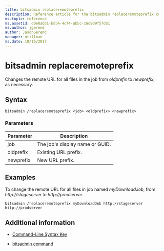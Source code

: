 ```yaml
---
title: bitsadmin replaceremoteprefix
description: Reference article for the bitsadmin replaceremoteprefix command, which changes the remote URL for all files in the job from *oldprefix* to *newprefix*, as necessary.
ms.topic: reference
ms.assetid: d0e0abb1-bdb4-4c74-abbc-16c809f5fd81
ms.author: jgerend
author: JasonGerend
manager: mtillman
ms.date: 10/16/2017
---
```


# bitsadmin replaceremoteprefix

Changes the remote URL for all files in the job from *oldprefix* to *newprefix*, as necessary.

## Syntax

```
bitsadmin /replaceremoteprefix <job> <oldprefix> <newprefix>
```

### Parameters

| Parameter | Description |
| -------------- | -------------- |
| job | The job's display name or GUID. |
| oldprefix | Existing URL prefix. |
| newprefix | New URL prefix. |

## Examples

To change the remote URL for all files in job named *myDownloadJob*, from *http://stageserver* to *http://prodserver*.

```
bitsadmin /replaceremoteprefix myDownloadJob http://stageserver http://prodserver
```

## Additional information

- [Command-Line Syntax Key](command-line-syntax-key.md)

- [bitsadmin command](bitsadmin.md)
